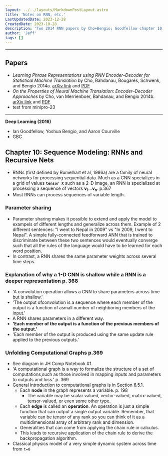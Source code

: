 ```yaml
---
layout: ../../layouts/MarkdownPostLayout.astro
title: 'Notes on RNN, etc.'
LastUpdatedDate: 2023-12-28
CreatedDate: 2023-10-28
description: 'Two 2014 RNN papers by Cho+Bengio; Goodfellow chapter 10'
author: 'Jeff'
tags: []
---
```


***
## Papers
* *Learning Phrase Representations using RNN Encoder–Decoder for Statistical Machine Translation* by Cho, Bahdanau, Bougares, Schwenk, and Bengio 2014a. [arXiv link](https://arxiv.org/abs/1406.1078) and [PDF](https://arxiv.org/pdf/1406.1078.pdf)
* *On the Properties of Neural Machine Translation: Encoder–Decoder Approaches* by Cho, van Merrienboer, Bahdanau, and Bengio 2014b. [arXiv link](https://arxiv.org/abs/1409.1259) and [PDF](https://arxiv.org/pdf/1409.1259.pdf)
* test from minipro-23

***

**Deep Learning (2016)** 
* Ian Goodfellow, Yoshua Bengio, and Aaron Courville
* GBC
## Chapter 10: Sequence Modeling: RNNs and Recursive Nets
* RNNs (first defined by Rumelhart et al, 1986a) are a family of neural networks for processing sequential data. Much as a CNN specializes in a grid of values **`tensor X`** such as a 2-D image, an RNN is specialized at processing a sequence of vectors **v<sub>1</sub>**...**v<sub>n</sub>**. p.367
* Most RNNs can process sequences of variable length.

### Parameter sharing
* Parameter sharing makes it possible to extend and apply the model to exampels of different lengths and generalize across them. Example of 2 different sentences: "I went to Nepal in 2009" vs "In 2009, I went to Nepal". A simple fully-connected feedforward ANN that is trained to discriminate between these two sentences would eventually converge such that all the rules of the language would have to be learned for each word position.
* In contrast, a RNN shares the same parameter weights across several time steps.

### Explanation of why a 1-D CNN is shallow while a RNN is a deeper representation p. 368
* 'A convolution operation allows a CNN to share parameters across time but is shallow.'
* 'The output ofconvolution is a sequence where each member of the output is a function of asmall number of neighboring members of the input.'
* A RNN shares parameters in a different way.
* **'Each member of the output is a function of the previous members of the output.'**
* 'Each member of the output is produced using the same update rule applied to the previous outputs.'

### Unfolding Computational Graphs p.369
* See diagram in JH Comp Notebook #1.
* 'A computational graph is a way to formalize the structure of a set of computations,such as those involved in mapping inputs and parameters to outputs and loss.' p. 369
* General introduction to computational graphs is in Section 6.5.1. 
	* Each **node** in the graph represents a variable. p. 198
		* The variable may be scalar valued, vector-valued, matrix-valued, tensor-valued, or even some other type.    
	* Each **edge** is called an **operation**. An operation is just a simple function that can output a single output variable. Remember, that variable can be tensor of any rank so you can think of it as a multidimensional array of arbitrary rank and dimension. 
	* Generalities that can come from applying the chain rule in calculus.
	* This leads to recursive application of the chain rule to derive the backpropagation algorithm.
* Classical physics model of a very simple dynamic system across time from `t=0`






